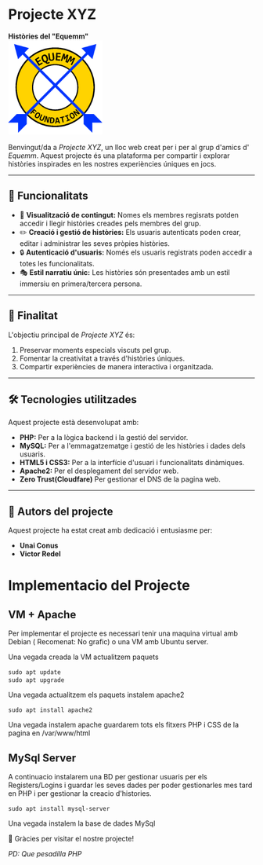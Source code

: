 # Projecte XYZ
**Històries del "Equemm"**  
![alt text](/EquemResources/EquemClassicV2Smoll.png)

Benvingut/da a *Projecte XYZ*, un lloc web creat per i per al grup d'amics d' *Equemm*. Aquest projecte és una plataforma per compartir i explorar històries inspirades en les nostres experiències úniques en jocs.  

---

## 🚀 Funcionalitats  
- 🌟 **Visualització de contingut:** Nomes els membres regisrats potden accedir i llegir històries creades pels membres del grup.  
- ✏️ **Creació i gestió de històries:** Els usuaris autenticats poden crear, editar i administrar les seves pròpies històries.  
- 🔒 **Autenticació d'usuaris:** Només els usuaris registrats poden accedir a totes les funcionalitats.  
- 🎭 **Estil narratiu únic:** Les històries són presentades amb un estil immersiu en primera/tercera persona.  

---

## 🎯 Finalitat  
L'objectiu principal de *Projecte XYZ* és:  
1. Preservar moments especials viscuts pel grup.  
2. Fomentar la creativitat a través d'històries úniques.  
3. Compartir experiències de manera interactiva i organitzada.  

---

## 🛠️ Tecnologies utilitzades  
Aquest projecte està desenvolupat amb:  
- **PHP:** Per a la lògica backend i la gestió del servidor.  
- **MySQL:** Per a l'emmagatzematge i gestió de les històries i dades dels usuaris.  
- **HTML5 i CSS3:** Per a la interfície d'usuari i funcionalitats dinàmiques.  
- **Apache2:** Per el desplegament del servidor web.
- **Zero Trust(Cloudfare)** Per gestionar el DNS de la pagina web.  

---

## 👥 Autors del projecte  
Aquest projecte ha estat creat amb dedicació i entusiasme per:  

- **Unai Conus**  
- **Victor Redel**

# Implementacio del Projecte

## VM + Apache
Per implementar el projecte es necessari tenir una maquina virtual amb Debian ( Recomenat: No grafic) o
una VM amb Ubuntu server.

Una vegada creada la VM actualitzem paquets

```
sudo apt update
sudo apt upgrade
```

Una vegada actualitzem els paquets instalem apache2
```
sudo apt install apache2
```
Una vegada instalem apache guardarem tots els fitxers PHP i CSS de la
pagina en /var/www/html

## MySql Server

A continuacio instalarem una BD per gestionar usuaris per els Registers/Logins i guardar
les seves dades per poder gestionarles mes tard en PHP i per gestionar la creacio d'histories.

```
sudo apt install mysql-server
```

Una vegada instalem la base de dades MySql



🎉 Gràcies per visitar el nostre projecte!   




*PD: Que pesadilla PHP*
